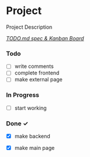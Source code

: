 # Project

Project Description

<em>[TODO.md spec & Kanban Board](https://bit.ly/3fCwKfM)</em>

### Todo

- [ ] write comments  
- [ ] complete frontend  
- [ ] make external page  

### In Progress

- [ ] start working  

### Done ✓

- [x] make backend  
- [x] make main page  

